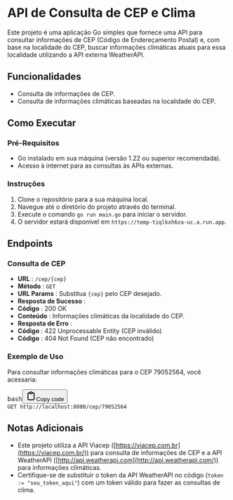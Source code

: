 
# API de Consulta de CEP e Clima

Este projeto é uma aplicação Go simples que fornece uma API para consultar informações de CEP (Código de Endereçamento Postal) e, com base na localidade do CEP, buscar informações climáticas atuais para essa localidade utilizando a API externa WeatherAPI.

## Funcionalidades

* Consulta de informações de CEP.
* Consulta de informações climáticas baseadas na localidade do CEP.

## Como Executar

### Pré-Requisitos

* Go instalado em sua máquina (versão 1.22 ou superior recomendada).
* Acesso à internet para as consultas às APIs externas.

### Instruções

1. Clone o repositório para a sua máquina local.
2. Navegue até o diretório do projeto através do terminal.
3. Execute o comando `go run main.go` para iniciar o servidor.
4. O servidor estará disponível em `https://temp-tiqlkxh6za-uc.a.run.app`.

## Endpoints

### Consulta de CEP

* **URL** : `/cep/{cep}`
* **Método** : `GET`
* **URL Params** : Substitua `{cep}` pelo CEP desejado.
* **Resposta de Sucesso** :
* **Código** : 200 OK
* **Conteúdo** : Informações climáticas da localidade do CEP.
* **Resposta de Erro** :
* **Código** : 422 Unprocessable Entity (CEP inválido)
* **Código** : 404 Not Found (CEP não encontrado)

### Exemplo de Uso

Para consultar informações climáticas para o CEP 79052564, você acessaria:

<pre><div class="dark bg-gray-950 rounded-md"><div class="flex items-center relative text-token-text-secondary bg-token-main-surface-secondary px-4 py-2 text-xs font-sans justify-between rounded-t-md"><span>bash</span><span class="" data-state="closed"><button class="flex gap-1 items-center"><svg width="24" height="24" viewBox="0 0 24 24" fill="none" xmlns="http://www.w3.org/2000/svg" class="icon-sm"><path fill-rule="evenodd" clip-rule="evenodd" d="M12 4C10.8954 4 10 4.89543 10 6H14C14 4.89543 13.1046 4 12 4ZM8.53513 4C9.22675 2.8044 10.5194 2 12 2C13.4806 2 14.7733 2.8044 15.4649 4H17C18.6569 4 20 5.34315 20 7V19C20 20.6569 18.6569 22 17 22H7C5.34315 22 4 20.6569 4 19V7C4 5.34315 5.34315 4 7 4H8.53513ZM8 6H7C6.44772 6 6 6.44772 6 7V19C6 19.5523 6.44772 20 7 20H17C17.5523 20 18 19.5523 18 19V7C18 6.44772 17.5523 6 17 6H16C16 7.10457 15.1046 8 14 8H10C8.89543 8 8 7.10457 8 6Z" fill="currentColor"></path></svg>Copy code</button></span></div><div class="p-4 overflow-y-auto"><code class="!whitespace-pre hljs language-bash">GET http://localhost:8080/cep/79052564
</code></div></div></pre>

## Notas Adicionais

* Este projeto utiliza a API Viacep ([https://viacep.com.br](https://viacep.com.br/)) para consulta de informações de CEP e a API WeatherAPI ([http://api.weatherapi.com](http://api.weatherapi.com/)) para informações climáticas.
* Certifique-se de substituir o token da API WeatherAPI no código (`token := "seu_token_aqui"`) com um token válido para fazer as consultas de clima.
